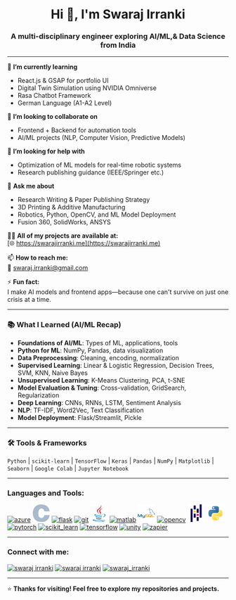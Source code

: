 <h1 align="center">Hi 👋, I'm Swaraj Irranki</h1>
<h3 align="center">A multi-disciplinary engineer exploring AI/ML,& Data Science from India</h3>

---

🌱 **I’m currently learning**
- React.js & GSAP for portfolio UI  
- Digital Twin Simulation using NVIDIA Omniverse  
- Rasa Chatbot Framework  
- German Language (A1-A2 Level)

👯 **I’m looking to collaborate on**
- Frontend + Backend for automation tools  
- AI/ML projects (NLP, Computer Vision, Predictive Models)

🤝 **I’m looking for help with**
- Optimization of ML models for real-time robotic systems  
- Research publishing guidance (IEEE/Springer etc.)

💬 **Ask me about**
- Research Writing & Paper Publishing Strategy  
- 3D Printing & Additive Manufacturing  
- Robotics, Python, OpenCV, and ML Model Deployment  
- Fusion 360, SolidWorks, ANSYS

👨‍💻 **All of my projects are available at:**  
[🌐 https://swarajirranki.me](https://swarajirranki.me)

📫 **How to reach me:**  
📧 swaraj.irranki@gmail.com

⚡ **Fun fact:**  
I make AI models and frontend apps—because one can't survive on just one crisis at a time.

---



### 📚 What I Learned (AI/ML Recap)

- **Foundations of AI/ML**: Types of ML, applications, tools  
- **Python for ML**: NumPy, Pandas, data visualization  
- **Data Preprocessing**: Cleaning, encoding, normalization  
- **Supervised Learning**: Linear & Logistic Regression, Decision Trees, SVM, KNN, Naive Bayes  
- **Unsupervised Learning**: K-Means Clustering, PCA, t-SNE  
- **Model Evaluation & Tuning**: Cross-validation, GridSearch, Regularization  
- **Deep Learning**: CNNs, RNNs, LSTM, Sentiment Analysis  
- **NLP**: TF-IDF, Word2Vec, Text Classification  
- **Model Deployment**: Flask/Streamlit, Pickle

---

### 🛠️ Tools & Frameworks

`Python` | `scikit-learn` | `TensorFlow` | `Keras` | `Pandas` | `NumPy` | `Matplotlib` | `Seaborn` | `Google Colab` | `Jupyter Notebook`

---

<h3 align="left">Languages and Tools:</h3>
<p align="left">
<a href="https://azure.microsoft.com/en-in/" target="_blank" rel="noreferrer"><img src="https://www.vectorlogo.zone/logos/microsoft_azure/microsoft_azure-icon.svg" alt="azure" width="40" height="40"/></a>
<a href="https://www.cprogramming.com/" target="_blank" rel="noreferrer"><img src="https://raw.githubusercontent.com/devicons/devicon/master/icons/c/c-original.svg" alt="c" width="40" height="40"/></a>
<a href="https://flask.palletsprojects.com/" target="_blank" rel="noreferrer"><img src="https://www.vectorlogo.zone/logos/pocoo_flask/pocoo_flask-icon.svg" alt="flask" width="40" height="40"/></a>
<a href="https://git-scm.com/" target="_blank" rel="noreferrer"><img src="https://www.vectorlogo.zone/logos/git-scm/git-scm-icon.svg" alt="git" width="40" height="40"/></a>
<a href="https://www.java.com" target="_blank" rel="noreferrer"><img src="https://raw.githubusercontent.com/devicons/devicon/master/icons/java/java-original.svg" alt="java" width="40" height="40"/></a>
<a href="https://www.mathworks.com/" target="_blank" rel="noreferrer"><img src="https://upload.wikimedia.org/wikipedia/commons/2/21/Matlab_Logo.png" alt="matlab" width="40" height="40"/></a>
<a href="https://www.mysql.com/" target="_blank" rel="noreferrer"><img src="https://raw.githubusercontent.com/devicons/devicon/master/icons/mysql/mysql-original-wordmark.svg" alt="mysql" width="40" height="40"/></a>
<a href="https://opencv.org/" target="_blank" rel="noreferrer"><img src="https://www.vectorlogo.zone/logos/opencv/opencv-icon.svg" alt="opencv" width="40" height="40"/></a>
<a href="https://pandas.pydata.org/" target="_blank" rel="noreferrer"><img src="https://raw.githubusercontent.com/devicons/devicon/2ae2a900d2f041da66e950e4d48052658d850630/icons/pandas/pandas-original.svg" alt="pandas" width="40" height="40"/></a>
<a href="https://www.python.org" target="_blank" rel="noreferrer"><img src="https://raw.githubusercontent.com/devicons/devicon/master/icons/python/python-original.svg" alt="python" width="40" height="40"/></a>
<a href="https://pytorch.org/" target="_blank" rel="noreferrer"><img src="https://www.vectorlogo.zone/logos/pytorch/pytorch-icon.svg" alt="pytorch" width="40" height="40"/></a>
<a href="https://scikit-learn.org/" target="_blank" rel="noreferrer"><img src="https://upload.wikimedia.org/wikipedia/commons/0/05/Scikit_learn_logo_small.svg" alt="scikit_learn" width="40" height="40"/></a>
<a href="https://www.tensorflow.org" target="_blank" rel="noreferrer"><img src="https://www.vectorlogo.zone/logos/tensorflow/tensorflow-icon.svg" alt="tensorflow" width="40" height="40"/></a>
<a href="https://unity.com/" target="_blank" rel="noreferrer"><img src="https://www.vectorlogo.zone/logos/unity3d/unity3d-icon.svg" alt="unity" width="40" height="40"/></a>
<a href="https://zapier.com" target="_blank" rel="noreferrer"><img src="https://www.vectorlogo.zone/logos/zapier/zapier-icon.svg" alt="zapier" width="40" height="40"/></a>
</p>

---

<h3 align="left">Connect with me:</h3>
<p align="left">
<a href="https://linkedin.com/in/irranki-swaraj" target="blank"><img align="center" src="https://raw.githubusercontent.com/rahuldkjain/github-profile-readme-generator/master/src/images/icons/Social/linked-in-alt.svg" alt="swaraj irranki" height="30" width="40" /></a>
<a href="https://fb.com/swaraj irranki" target="blank"><img align="center" src="https://raw.githubusercontent.com/rahuldkjain/github-profile-readme-generator/master/src/images/icons/Social/facebook.svg" alt="swaraj irranki" height="30" width="40" /></a>
<a href="https://instagram.com/swaraj_irranki" target="blank"><img align="center" src="https://raw.githubusercontent.com/rahuldkjain/github-profile-readme-generator/master/src/images/icons/Social/instagram.svg" alt="swaraj_irranki" height="30" width="40" /></a>
</p>

---

⭐ **Thanks for visiting! Feel free to explore my repositories and projects.**

